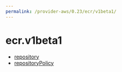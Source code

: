 ```yaml
---
permalink: /provider-aws/0.23/ecr/v1beta1/
---
```


# ecr.v1beta1



* [repository](repository.md)
* [repositoryPolicy](repositoryPolicy.md)